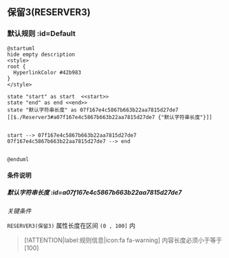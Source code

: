 ## 保留3(RESERVER3) <!-- {docsify-ignore-all} -->

   

### 默认规则 :id=Default

```plantuml
@startuml
hide empty description
<style>
root {
  HyperlinkColor #42b983
}
</style>

state "start" as start  <<start>>
state "end" as end <<end>>
state "默认字符串长度" as 07f167e4c5867b663b22aa7815d27de7 [[$./Reserver3#a07f167e4c5867b663b22aa7815d27de7 {"默认字符串长度"}]]


start --> 07f167e4c5867b663b22aa7815d27de7 
07f167e4c5867b663b22aa7815d27de7 --> end 


@enduml
```

#### 条件说明

##### 默认字符串长度 :id=a07f167e4c5867b663b22aa7815d27de7


*关键条件*


`RESERVER3(保留3)` 属性长度在区间 `(0 , 100]` 内

> [!ATTENTION|label:规则信息|icon:fa fa-warning]
> 内容长度必须小于等于[100]







